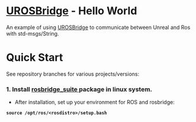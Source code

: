 
# [UROSBridge](https://github.com/robcog-iai/UROSBridge) - Hello World

An example of using [UROSBridge](https://github.com/robcog-iai/UROSBridge) to communicate between Unreal and Ros with std-msgs/String. 

# Quick Start

See repository branches for various projects/versions:

### 1. Install [rosbridge_suite ](http://wiki.ros.org/rosbridge_suite) package in linux system.
* After installation, set up your environment for ROS and rosbridge:

**```source /opt/ros/<rosdistro>/setup.bash```**

